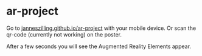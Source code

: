 # ar-project
Go to [janneszilling.github.io/ar-project](https://janneszilling.github.io/ar-project) with your mobile device.
Or scan the qr-code (currently not working) on the poster.

After a few seconds you will see the Augmented Reality Elements appear.

